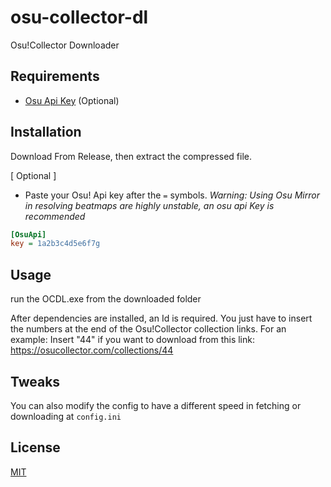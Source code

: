 # osu-collector-dl

Osu!Collector Downloader

## Requirements

- [Osu Api Key](https://old.ppy.sh/p/api) (Optional)

## Installation

Download From Release, then extract the compressed file.

[ Optional ]
- Paste your Osu! Api key after the `=` symbols.
_Warning: Using Osu Mirror in resolving beatmaps are highly unstable, an osu api Key is recommended_

```ini
[OsuApi]
key = 1a2b3c4d5e6f7g
```

## Usage

run the OCDL.exe from the downloaded folder

After dependencies are installed, an Id is required. You just have to insert the numbers at the end of the Osu!Collector collection links.
For an example: Insert "44" if you want to download from this link: https://osucollector.com/collections/44

## Tweaks

You can also modify the config to have a different speed in fetching or downloading at `config.ini`

## License

[MIT](https://choosealicense.com/licenses/mit/)
